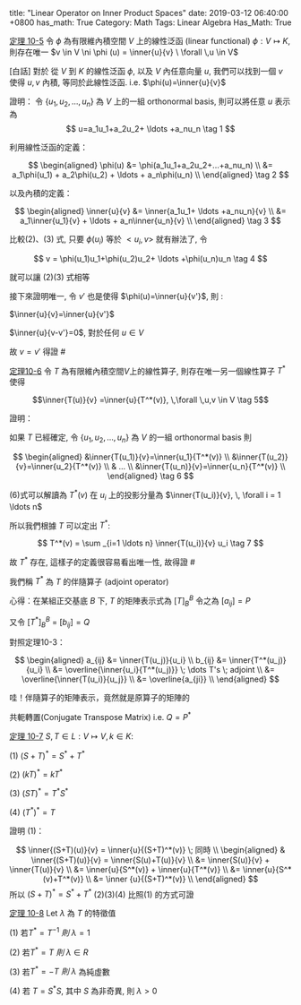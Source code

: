 title: "Linear Operator on Inner Product Spaces"
date: 2019-03-12 06:40:00 +0800
has_math: True
Category: Math
Tags: Linear Algebra
Has_Math: True

$$ \newcommand{\inner}[2] {\langle {#1},{#2} \rangle} $$

[定理 10-5](#Theorem-10-5)
令 $\phi$ 為有限維內積空間 $V$ 上的線性泛函 (linear functional)
$\phi:V\mapsto K$,
則存在唯一 $v \in V \ni \phi (u) = \inner{u}{v} \ \forall \,u \in V$

[白話] 對於 從 $V$ 到 $K$ 的線性泛函 $\phi$, 以及 $V$ 內任意向量 $u$, 我們可以找到一個 $v$
使得 $u,v$ 內積, 等同於此線性泛函. i.e. $\phi(u)=\inner{u}{v}$

證明：
令 $\{u_1, u_2,...,u_n\}$ 為 $V$ 上的一組 orthonormal basis,
則可以將任意 $u$ 表示為
$$ u=a_1u_1+a_2u_2+ \ldots +a_nu_n \tag 1 $$

利用線性泛函的定義：

$$ \begin{aligned} \phi(u) &= \phi(a_1u_1+a_2u_2+...+a_nu_n) \\
                           &=  a_1\phi(u_1) + a_2\phi(u_2) + \ldots + a_n\phi(u_n) \\
\end{aligned} \tag 2 $$

以及內積的定義：

$$ \begin{aligned} \inner{u}{v} &= \inner{a_1u_1+ \ldots +a_nu_n}{v} \\
                         &= a_1\inner{u_1}{v} + \ldots + a_n\inner{u_n}{v} \\
						 \end{aligned} \tag 3 $$

比較(2)、(3) 式, 只要 $\phi(u_i)$ 等於 $<u_i,v>$
就有辦法了, 令

$$ v = \phi(u_1)u_1+\phi(u_2)u_2+ \ldots +\phi(u_n)u_n \tag 4 $$

就可以讓 (2)(3) 式相等

接下來證明唯一, 令 $v'$ 也是使得 $\phi(u)=\inner{u}{v'}$, 則 :

$\inner{u}{v}=\inner{u}{v'}$

$\inner{u}{v-v'}=0$, 對於任何 $u \in V$

故 $v=v'$ 得證 #

[定理10-6](#Theorem-10-6)
令 $T$ 為有限維內積空間$V$上的線性算子, 則存在唯一另一個線性算子 $T^*$ 使得

$$\inner{T(u)}{v} =\inner{u}{T^*(v)}, \,\forall \,u,v \in V  \tag 5$$

證明：

如果 $T$ 已經確定, 令 $\{u_1,u_2,...,u_n\}$ 為 $V$ 的一組 orthonormal basis  則

$$ \begin{aligned} &\inner{T(u_1)}{v}=\inner{u_1}{T^*(v)} \\
                   &\inner{T(u_2)}{v}=\inner{u_2}{T^*(v)} \\
	               & ... \\
                   &\inner{T(u_n)}{v}=\inner{u_n}{T^*(v)} \\
				   \end{aligned} \tag 6 $$

(6)式可以解讀為 $T^*(v)$ 在 $u_i$ 上的投影分量為 $\inner{T(u_i)}{v}, \, \forall i = 1 \ldots n$

所以我們根據 $T$ 可以定出 $T^*$:

$$ T^*(v) = \sum _{i=1 \ldots n}  \inner{T(u_i)}{v} u_i \tag 7 $$

故 $T^*$ 存在, 這樣子的定義很容易看出唯一性, 故得證 #

我們稱 $T^*$ 為 $T$ 的伴隨算子 (adjoint operator)

心得：在某組正交基底 $B$ 下, $T$ 的矩陣表示式為 $[T]^B_B$ 令之為 $[a_{ij}] = P$

又令 $[T^*]^B_B$ = $[b_{ij}] = Q$

對照定理10-3：


$$ \begin{aligned} a_{ij} &= \inner{T(u_j)}{u_i} \\
                   b_{ij} &= \inner{T^*(u_j)}{u_i} \\
	                      &= \overline{\inner{u_i}{T^*(u_j)}} \; \dots T's \; adjoint \\
				          &= \overline{\inner{T(u_i)}{u_j}} \\
						  &= \overline{a_{ji}} \\
\end{aligned}  $$

哇！伴隨算子的矩陣表示，竟然就是原算子的矩陣的

共軛轉置(Conjugate Transpose Matrix) i.e. $Q = P^*$


[定理 10-7](#Theorem-10-7) $S,T \in L: V \mapsto V , k \in K$:

(1) $(S+T)^* = S^* + T^*$

(2) $(kT)^* = kT^*$

(3) $(ST)^* = T^*S^*$

(4) $(T^*)^* = T$

證明 (1)：

$$ \inner{(S+T)(u)}{v} = \inner{u}{(S+T)^*(v)} \; 同時 \\
\begin{aligned} & \inner{(S+T)(u)}{v} = \inner{S(u)+T(u)}{v} \\
                &= \inner{S(u)}{v} + \inner{T(u)}{v} \\
				&= \inner{u}{S^*(v)} + \inner{u}{T^*(v)} \\
				&= \inner{u}{S^*(v)+T^*(v)} \\
				&= \inner {u}{(S+T)^*(v)} \\
\end{aligned}
$$
所以 $(S+T)^* = S^* + T^*$
(2)(3)(4) 比照(1) 的方式可證


[定理 10-8](#Theorem-10-8) Let $\lambda$ 為 $T$ 的特徵值

(1) 若$T^*=T^{-1}\ 則 \ \lambda = 1$

(2) 若$T^*=T\ 則 \ \lambda \in R$

(3) 若$T^*= -T\ 則 \ \lambda$ 為純虛數

(4) 若 $T=S^*S$, 其中 $S$ 為非奇異, 則 $\lambda > 0$

